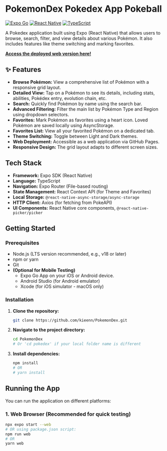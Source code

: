 # PokemonDex Pokedex App Pokeball

[![Expo Go](https://img.shields.io/badge/Expo%20Go-4630EB?style=for-the-badge&logo=expo&logoColor=white)](https://expo.dev/go)
[![React Native](https://img.shields.io/badge/React_Native-20232A?style=for-the-badge&logo=react&logoColor=61DAFB)](https://reactnative.dev/)
[![TypeScript](https://img.shields.io/badge/TypeScript-007ACC?style=for-the-badge&logo=typescript&logoColor=white)](https://www.typescriptlang.org/)

A Pokedex application built using Expo (React Native) that allows users to browse, search, filter, and view details about various Pokémon. It also includes features like theme switching and marking favorites.

[**Access the deployed web version here!**](https://kieenn.github.io/PokemonDex/)

## ✨ Features

- **Browse Pokémon:** View a comprehensive list of Pokémon with a responsive grid layout.
- **Detailed View:** Tap on a Pokémon to see its details, including stats, abilities, Pokédex entry, evolution chain, etc.
- **Search:** Quickly find Pokémon by name using the search bar.
- **Advanced Filtering:** Filter the main list by Pokémon Type and Region using dropdown selectors.
- **Favorites:** Mark Pokémon as favorites using a heart icon. Loved Pokémon are saved locally using AsyncStorage.
- **Favorites List:** View all your favorited Pokémon on a dedicated tab.
- **Theme Switching:** Toggle between Light and Dark themes.
- **Web Deployment:** Accessible as a web application via GitHub Pages.
- **Responsive Design:** The grid layout adapts to different screen sizes.

## Tech Stack

- **Framework:** Expo SDK (React Native)
- **Language:** TypeScript
- **Navigation:** Expo Router (File-based routing)
- **State Management:** React Context API (for Theme and Favorites)
- **Local Storage:** `@react-native-async-storage/async-storage`
- **HTTP Client:** Axios (for fetching from PokeAPI)
- **UI Components:** React Native core components, `@react-native-picker/picker`

## Getting Started

### Prerequisites

- Node.js (LTS version recommended, e.g., v18 or later)
- npm or yarn
- Git
- **(Optional for Mobile Testing)**
  - Expo Go App on your iOS or Android device.
  - Android Studio (for Android emulator)
  - Xcode (for iOS simulator - macOS only)

### Installation

1.  **Clone the repository:**
    ```bash
    git clone https://github.com/kieenn/PokemonDex.git
    ```
2.  **Navigate to the project directory:**
    ```bash
    cd PokemonDex
    # Or 'cd pokedex' if your local folder name is different
    ```
3.  **Install dependencies:**
    ```bash
    npm install
    # OR
    # yarn install
    ```

## Running the App

You can run the application on different platforms:

### 1. Web Browser (Recommended for quick testing)

```bash
npx expo start --web
# OR using package.json script:
npm run web
# OR
yarn web
```
